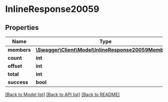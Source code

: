 # InlineResponse20059

## Properties
Name | Type | Description | Notes
------------ | ------------- | ------------- | -------------
**members** | [**\Swagger\Client\Model\InlineResponse20059Members[]**](InlineResponse20059Members.md) |  | [optional] 
**count** | **int** |  | [optional] 
**offset** | **int** |  | [optional] 
**total** | **int** |  | [optional] 
**success** | **bool** |  | [optional] 

[[Back to Model list]](../../README.md#documentation-for-models) [[Back to API list]](../../README.md#documentation-for-api-endpoints) [[Back to README]](../../README.md)

